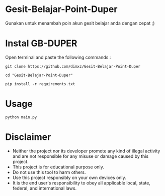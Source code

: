 # Gesit-Belajar-Point-Duper
Gunakan untuk menambah poin akun gesit belajar anda dengan cepat ;) 

# Instal GB-DUPER

Open terminal and paste the following commands :

```
git clone https://github.com/dimxz/Gesit-Belajar-Point-Duper
```
```
cd "Gesit-Belajar-Point-Duper"
```
```
pip install -r requirements.txt
```

# Usage

```
python main.py
```
# Disclaimer

* Neither the project nor its developer promote any kind of illegal activity and are not responsible for any misuse or damage caused by this project.
* This project is for educational purpose only.
* Do not use this tool to harm others.
* Use this project responsibly on your own devices only.
* It is the end user's responsibility to obey all applicable local, state, federal, and international laws.
